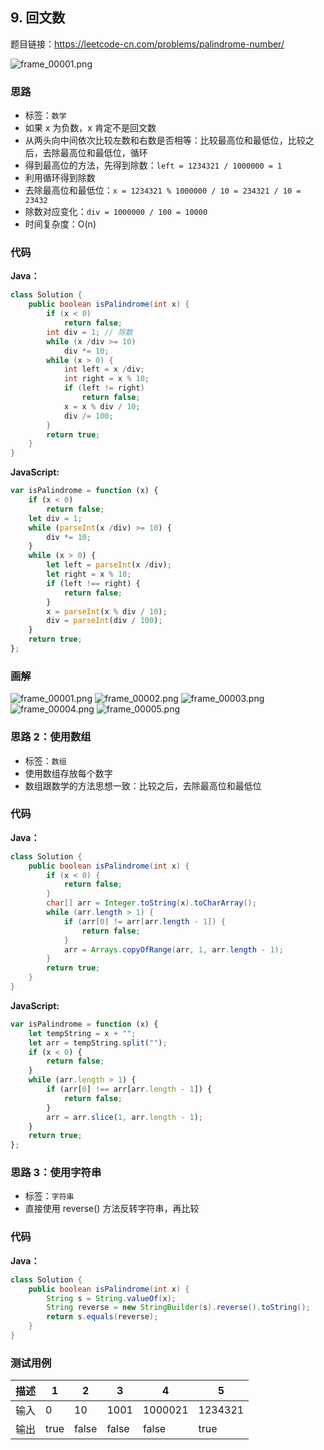 ## 9. 回文数 

题目链接：https://leetcode-cn.com/problems/palindrome-number/

![frame_00001.png](https://tva1.sinaimg.cn/large/006tNbRwly1ga0w1h9s1wj30zk0k0naf.jpg)

### 思路

* 标签：` 数学 `
* 如果 x 为负数，x 肯定不是回文数
* 从两头向中间依次比较左数和右数是否相等：比较最高位和最低位，比较之后，去除最高位和最低位，循环
* 得到最高位的方法，先得到除数：`left = 1234321 / 1000000 = 1`
* 利用循环得到除数
* 去除最高位和最低位：`x = 1234321 % 1000000 / 10 = 234321 / 10 = 23432`
* 除数对应变化：`div = 1000000 / 100 = 10000`
* 时间复杂度：O(n)

### 代码
**Java：**
```Java
class Solution {
    public boolean isPalindrome(int x) {
        if (x < 0)
            return false;
        int div = 1; // 除数
        while (x /div >= 10)
            div *= 10;
        while (x > 0) {
            int left = x /div;
            int right = x % 10;
            if (left != right)
                return false;
            x = x % div / 10;
            div /= 100;
        }
        return true;
    }
}
```
**JavaScript:**
```JavaScript
var isPalindrome = function (x) {
    if (x < 0)
        return false;
    let div = 1;
    while (parseInt(x /div) >= 10) {
        div *= 10;
    }
    while (x > 0) {
        let left = parseInt(x /div);
        let right = x % 10;
        if (left !== right) {
            return false;
        }
        x = parseInt(x % div / 10);
        div = parseInt(div / 100);
    }
    return true;
};
```
### 画解

![frame_00001.png](https://i.loli.net/2019/08/19/3gq7oZknQCi2IXp.png)
![frame_00002.png](https://i.loli.net/2019/08/19/VZnAHJkwcPveFMf.png)
![frame_00003.png](https://i.loli.net/2019/08/19/Oy25Krui9SCkv6m.png)
![frame_00004.png](https://i.loli.net/2019/08/19/QjLEfvaWh9wudGo.png)
![frame_00005.png](https://i.loli.net/2019/08/19/AeDY7UGlzkJIZRL.png)

### 思路 2：使用数组
* 标签：` 数组 `
* 使用数组存放每个数字
* 数组跟数学的方法思想一致：比较之后，去除最高位和最低位
### 代码
**Java：**
```Java
class Solution {
    public boolean isPalindrome(int x) {
        if (x < 0) {
            return false;
        }
        char[] arr = Integer.toString(x).toCharArray();
        while (arr.length > 1) {
            if (arr[0] != arr[arr.length - 1]) {
                return false;
            }
            arr = Arrays.copyOfRange(arr, 1, arr.length - 1);
        }
        return true;
    }
}
```
**JavaScript:**
```JavaScript
var isPalindrome = function (x) {
    let tempString = x + "";
    let arr = tempString.split("");
    if (x < 0) {
        return false;
    }
    while (arr.length > 1) {
        if (arr[0] !== arr[arr.length - 1]) {
            return false;
        }
        arr = arr.slice(1, arr.length - 1);
    }
    return true;
};
```
### 思路 3：使用字符串
* 标签：` 字符串 `
* 直接使用 reverse() 方法反转字符串，再比较

### 代码
**Java：**
```Java
class Solution {
    public boolean isPalindrome(int x) {
        String s = String.valueOf(x);
        String reverse = new StringBuilder(s).reverse().toString();
        return s.equals(reverse);
    }
}
```

### 测试用例
描述 | 1 | 2 | 3 | 4 | 5 
---|---|---|---|---|---
输入 | 0 | 10 | 1001 | 1000021 | 1234321
输出 | true | false |  false | false | true